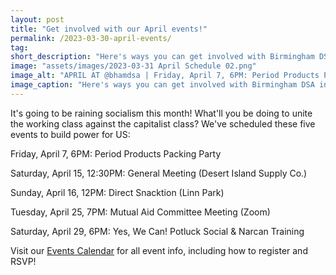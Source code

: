 ```yaml
---
layout: post 
title: "Get involved with our April events!"
permalink: /2023-03-30-april-events/
tag: 
short_description: "Here's ways you can get involved with Birmingham DSA in April."
image: "assets/images/2023-03-31 April Schedule 02.png"
image_alt: "APRIL AT @bhamdsa | Friday, April 7, 6PM: Period Products Packing Party | Saturday, April 15, 12:30PM: General Meeting (Desert Island Supply Co.) | Sunday, April 16, 12PM: Direct Snacktion (Linn Park) | Tuesday, April 25, 7PM: Mutual Aid Committee Meeting (Zoom) | Saturday, April 29, 6PM: Yes, We Can! Potluck Social & Narcan Training | visit bhamdsa.org/calendar for all event info"
image_caption: "Here's ways you can get involved with Birmingham DSA in April."
---
```


It's going to be raining socialism this month! What'll you be doing to unite the working class against the capitalist class? We've scheduled these five events to build power for US:

Friday, April 7, 6PM: Period Products Packing Party 

Saturday, April 15, 12:30PM: General Meeting (Desert Island Supply Co.) 

Sunday, April 16, 12PM: Direct Snacktion (Linn Park)

Tuesday, April 25, 7PM: Mutual Aid Committee Meeting (Zoom) 

Saturday, April 29, 6PM: Yes, We Can! Potluck Social & Narcan Training

Visit our [Events Calendar](https://bhamdsa.org/calendar/) for all event info, including how to register and RSVP! 

